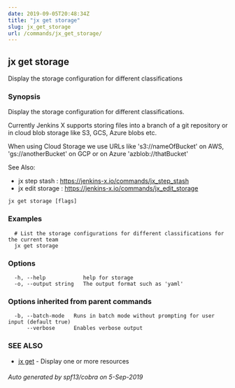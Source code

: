 ```yaml
---
date: 2019-09-05T20:48:34Z
title: "jx get storage"
slug: jx_get_storage
url: /commands/jx_get_storage/
---
```

## jx get storage

Display the storage configuration for different classifications

### Synopsis

Display the storage configuration for different classifications.
  
Currently Jenkins X supports storing files into a branch of a git repository or in cloud blob storage like S3, GCS, Azure blobs etc. 

When using Cloud Storage we use URLs like 's3://nameOfBucket' on AWS, 'gs://anotherBucket' on GCP or on Azure 'azblob://thatBucket' 

See Also: 

  * jx step stash : https://jenkins-x.io/commands/jx_step_stash  
  * jx edit storage : https://jenkins-x.io/commands/jx_edit_storage

```
jx get storage [flags]
```

### Examples

```
  # List the storage configurations for different classifications for the current team
  jx get storage
```

### Options

```
  -h, --help            help for storage
  -o, --output string   The output format such as 'yaml'
```

### Options inherited from parent commands

```
  -b, --batch-mode   Runs in batch mode without prompting for user input (default true)
      --verbose      Enables verbose output
```

### SEE ALSO

* [jx get](/commands/jx_get/)	 - Display one or more resources

###### Auto generated by spf13/cobra on 5-Sep-2019
